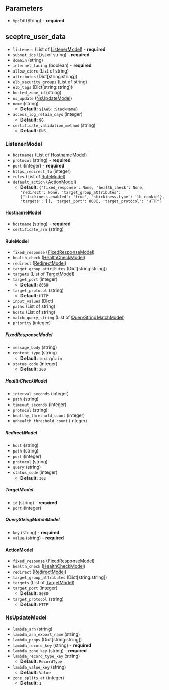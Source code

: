 ## Parameters

- `VpcId` (String) - **required**


## sceptre_user_data

- `listeners` (List of [ListenerModel](#ListenerModel)) - **required**
- `subnet_ids` (List of string) - **required**
- `domain` (string)
- `internet_facing` (boolean) - **required**
- `allow_cidrs` (List of string)
- `attributes` (Dict[string:string])
- `elb_security_groups` (List of string)
- `elb_tags` (Dict[string:string])
- `hosted_zone_id` (string)
- `ns_update` ([NsUpdateModel](#NsUpdateModel))
- `name` (string)
  - **Default:** `${AWS::StackName}`
- `access_log_retain_days` (integer)
  - **Default:** `90`
- `certificate_validation_method` (string)
  - **Default:** `DNS`


### ListenerModel

- `hostnames` (List of [HostnameModel](#HostnameModel))
- `protocol` (string) - **required**
- `port` (integer) - **required**
- `https_redirect_to` (integer)
- `rules` (List of [RuleModel](#RuleModel))
- `default_action` ([ActionModel](#ActionModel))
  - **Default:** `{'fixed_response': None, 'health_check': None, 'redirect': None, 'target_group_attributes': {'stickiness.enabled': 'true', 'stickiness.type': 'lb_cookie'}, 'targets': [], 'target_port': 8080, 'target_protocol': 'HTTP'}`


#### HostnameModel

- `hostname` (string) - **required**
- `certificate_arn` (string)


#### RuleModel

- `fixed_response` ([FixedResponseModel](#FixedResponseModel))
- `health_check` ([HealthCheckModel](#HealthCheckModel))
- `redirect` ([RedirectModel](#RedirectModel))
- `target_group_attributes` (Dict[string:string])
- `targets` (List of [TargetModel](#TargetModel))
- `target_port` (integer)
  - **Default:** `8080`
- `target_protocol` (string)
  - **Default:** `HTTP`
- `input_values` (Dict)
- `paths` (List of string)
- `hosts` (List of string)
- `match_query_string` (List of [QueryStringMatchModel](#QueryStringMatchModel))
- `priority` (integer)


##### FixedResponseModel

- `message_body` (string)
- `content_type` (string)
  - **Default:** `text/plain`
- `status_code` (integer)
  - **Default:** `200`


##### HealthCheckModel

- `interval_seconds` (integer)
- `path` (string)
- `timeout_seconds` (integer)
- `protocol` (string)
- `healthy_threshold_count` (integer)
- `unhealth_threshold_count` (integer)


##### RedirectModel

- `host` (string)
- `path` (string)
- `port` (integer)
- `protocol` (string)
- `query` (string)
- `status_code` (integer)
  - **Default:** `302`


##### TargetModel

- `id` (string) - **required**
- `port` (integer)


##### QueryStringMatchModel

- `key` (string) - **required**
- `value` (string) - **required**


#### ActionModel

- `fixed_response` ([FixedResponseModel](#FixedResponseModel))
- `health_check` ([HealthCheckModel](#HealthCheckModel))
- `redirect` ([RedirectModel](#RedirectModel))
- `target_group_attributes` (Dict[string:string])
- `targets` (List of [TargetModel](#TargetModel))
- `target_port` (integer)
  - **Default:** `8080`
- `target_protocol` (string)
  - **Default:** `HTTP`


### NsUpdateModel

- `lambda_arn` (string)
- `lambda_arn_export_name` (string)
- `lambda_props` (Dict[string:string])
- `lambda_record_key` (string) - **required**
- `lambda_zone_key` (string) - **required**
- `lambda_record_type_key` (string)
  - **Default:** `RecordType`
- `lambda_value_key` (string)
  - **Default:** `Value`
- `zone_splits_at` (integer)
  - **Default:** `1`
